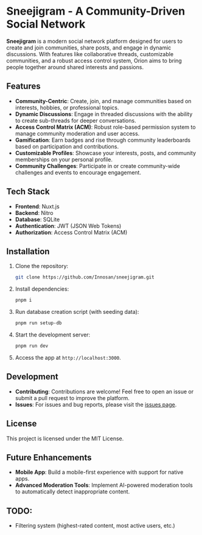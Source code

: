 # Sneejigram - A Community-Driven Social Network

**Sneejigram** is a modern social network platform designed for users to create and join communities, share posts, and engage in dynamic discussions. With features like collaborative threads, customizable communities, and a robust access control system, Orion aims to bring people together around shared interests and passions.

## Features

- **Community-Centric**: Create, join, and manage communities based on interests, hobbies, or professional topics.
- **Dynamic Discussions**: Engage in threaded discussions with the ability to create sub-threads for deeper conversations.
- **Access Control Matrix (ACM)**: Robust role-based permission system to manage community moderation and user access.
- **Gamification**: Earn badges and rise through community leaderboards based on participation and contributions.
- **Customizable Profiles**: Showcase your interests, posts, and community memberships on your personal profile.
- **Community Challenges**: Participate in or create community-wide challenges and events to encourage engagement.

## Tech Stack

- **Frontend**: Nuxt.js
- **Backend**: Nitro
- **Database**: SQLite
- **Authentication**: JWT (JSON Web Tokens)
- **Authorization**: Access Control Matrix (ACM)
  
## Installation

1. Clone the repository:

    ```bash
    git clone https://github.com/Innosan/sneejigram.git
    ```

2. Install dependencies:

    ```bash
    pnpm i
    ```

3. Run database creation script (with seeding data):

    ```bash
    pnpm run setup-db
    ```

4. Start the development server:

    ```bash
    pnpm run dev
    ```

5. Access the app at `http://localhost:3000`.

## Development

- **Contributing**: Contributions are welcome! Feel free to open an issue or submit a pull request to improve the platform.
- **Issues**: For issues and bug reports, please visit the [issues page](https://github.com/yourusername/Orion-Social-Network/issues).

## License

This project is licensed under the MIT License.

## Future Enhancements

- **Mobile App**: Build a mobile-first experience with support for native apps.
- **Advanced Moderation Tools**: Implement AI-powered moderation tools to automatically detect inappropriate content.

## TODO:
- Filtering system (highest-rated content, most active users, etc.)